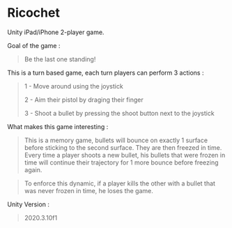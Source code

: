 # Ricochet

Unity iPad/iPhone 2-player game.

Goal of the game :
> Be the last one standing!

This is a turn based game, each turn players can perform 3 actions :
>  1 - Move around using the joystick
> 
>  2 - Aim their pistol by draging their finger
> 
>  3 - Shoot a bullet by pressing the shoot button next to the joystick

What makes this game interesting :
> This is a memory game, bullets will bounce on exactly 1 surface before sticking to the second surface. They are then freezed in time. Every time a player shoots a new bullet, his bullets that were frozen in time will continue their trajectory for 1 more bounce before freezing again.

> To enforce this dynamic, if a player kills the other with a bullet that was never frozen in time, he loses the game.
> 
Unity Version :
> 2020.3.10f1
